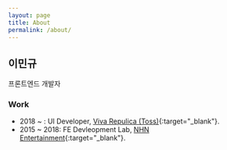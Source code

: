 ```yaml
---
layout: page
title: About
permalink: /about/
---
```


## 이민규

프론트엔드 개발자

### Work

* 2018 ~ : UI Developer, [Viva Repulica (Toss)](https://toss.im/){:target="_blank"}.
* 2015 ~ 2018: FE Devleopment Lab, [NHN Entertainment](https://www.nhnent.com/){:target="_blank"}.
